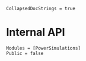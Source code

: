 ```@meta
CollapsedDocStrings = true
```

# Internal API

```@autodocs
Modules = [PowerSimulations]
Public = false
```
